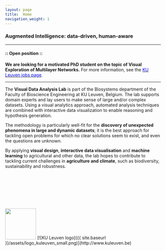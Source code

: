 ```yaml
---
layout: page
title:  Home
navigation_weight: 1
---
```

### Augmented Intelligence: data-driven, human-aware

---

#### :: Open position ::
**We are looking for a motivated PhD student on the topic of Visual Exploration of Multilayer Networks.** For more information, see the [<span style="color:blue">KU Leuven jobs page</span>](https://www.kuleuven.be/personeel/jobsite/jobs/60260018).

---
<p></p>

<!-- <img style="float: left;" width="100" style="float:left; margin: 0px 10px 10px 0px;" src="{{ site.baseurl }}/assets/vda-lab_logo.png"> -->
The **Visual Data Analysis Lab** is part of the Biosystems department of the Faculty of Bioscience Engineering at KU Leuven, Belgium. The lab supports domain experts and lay users to make sense of large and/or complex datasets. Using a visual analytics approach, automated analysis techniques are combined with interactive data visualization to enable reasoning and hypothesis generation.

The methodology is particularly well-fit for the **discovery of unexpected phenomena in large and dynamic datasets**; it is the best approach for tackling open problems for which no clear solutions seem to exist, and even the questions are unknown.

By applying **visual design**, **interactive data visualisation** and **machine learning** to agricultural and other data, the lab hopes to contribute to tackling current challenges in **agriculture and climate**, such as biodiversity, sustainability and robustness.

<div id="particle-canvas" style="width: 100%; height: 100px; "></div>

<script src="particle_animation.js"></script>

<p></p>
<img style="width: 100px" src="{{ site.baseurl }}/assets/vda-lab_logo_large.png" /> [![KU Leuven logo]({{ site.baseurl }}/assets/logo_kuleuven_small.png)](http://www.kuleuven.be)

